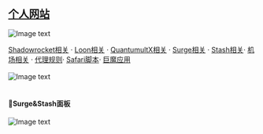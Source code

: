 ## [个人网站](https://yfamily.vercel.app)   

![Image text](https://github.com/deezertidal/shadowrocket-rules/blob/main/IMG/award.jpg?raw=ture)   

[Shadowrocket相关](https://whatshub.top/shadowrocket.html) · [Loon相关](https://whatshub.top/loon.html) · [QuantumultX相关](https://whatshub.top/quantumultx.html) · [Surge相关](https://whatshub.top/surge.html) · [Stash相关](https://whatshub.top/stash.html)· [机场相关](https://whatshub.top/airport.html) · [代理规则](https://yfamilyvercel.app/rule.html)· [Safari脚本](https://whatshub.top/script.html)· [巨魔应用](https://whatshub.top/troll.html)  
<br>
![Image text](https://github.com/deezertidal/shadowrocket-rules/blob/main/IMG/shot1.png)  
<br>  
#### 🔔Surge&Stash面板
![Image text](https://raw.githubusercontent.com/deezertidal/Surge_Module/master/files/panel.png)  
